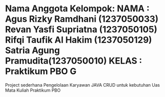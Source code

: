 Nama Anggota Kelompok:
NAMA : Agus Rizky Ramdhani (1237050033)
       Revan Yasfi Supriatna (1237050105)
       Rifqi Taufik Al Hakim (1237050129)
       Satria Agung Pramudita(1237050010)
KELAS : Praktikum PBO G
=============================================================

Project sederhana Pengelolaan Karyawan JAVA CRUD untuk kebutuhan Uas Mata Kuliah Praktikum PBO
